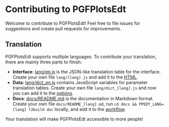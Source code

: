 # Contributing to PGFPlotsEdt

Welcome to contribute to PGFPlotsEdt! Feel free to file issues for suggestions and create pull requests for improvements.

## Translation

PGFPlotsEdt supports multiple languages. To contribute your translation, there are mainly three parts to finish:

- **Interface**: [lang/en.js](lang/en.js) is the JSON-like translation table for the interface. Create your own file `lang/[lang].js` and add it to the [HTML](https://github.com/LogCreative/PGFPlotsEdt/blob/44a8ef1d27f2969be4dca734b1e53eb1d8f9ae19/index.html#L488-L489).
- **Data**: [lang/dict_en.js](lang/dict_en.js) contains JavaScript variables for parameter translation tables. Create your own file `lang/dict_[lang].js` and now you can add it to the [options](https://github.com/LogCreative/PGFPlotsEdt/blob/44a8ef1d27f2969be4dca734b1e53eb1d8f9ae19/index.html#L18-L19).
- **Docs**: [docs/README.md](docs/README.md) is the documentation in Markdown format. Create your own file `docs/README_[lang].md`, run `cd docs && PPEDT_LANG=[lang] l3build doc` locally, and add it to the [workflow](https://github.com/LogCreative/PGFPlotsEdt/blob/44a8ef1d27f2969be4dca734b1e53eb1d8f9ae19/.github/workflows/doc-gen.yml#L29-L30).

Your translation will make PGFPlotsEdt accessible to more people!
